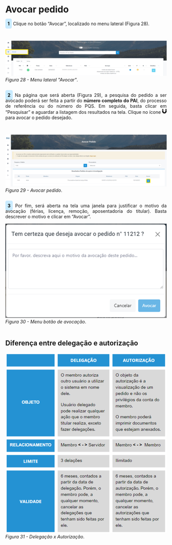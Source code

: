 # Avocar pedido 

<p style="text-align: justify;"><span style="background-color: #c9ebff; border-radius: 5px; padding: 7px; color: #000000; font-weight: bold; ">1</span> Clique no botão “Avocar”, localizado no menu lateral (Figura 28).</p><br>

![Login](img/AvocarPedido.png)
*Figura 28 - Menu lateral "Avocar"*. <br><br>

<p style="text-align: justify;"><span style="background-color: #c9ebff; border-radius: 5px; padding: 7px; color: #000000; font-weight: bold; ">2</span> Na página que será aberta (Figura 29), a pesquisa do pedido a ser avocado poderá ser feita a partir do <strong>número completo do PAI</strong>, do processo de referência ou do número do PQS. Em seguida, basta clicar em “Pesquisar” e aguardar a listagem dos resultados na tela. Clique no ícone  <svg xmlns="http://www.w3.org/2000/svg" height="16" width="14" viewBox="0 0 448 512"><!--!Font Awesome Free 6.5.0 by @fontawesome - https://fontawesome.com License - https://fontawesome.com/license/free Copyright 2023 Fonticons, Inc.--><path d="M0 160v96C0 379.7 100.3 480 224 480s224-100.3 224-224V160H320v96c0 53-43 96-96 96s-96-43-96-96V160H0zm0-32H128V64c0-17.7-14.3-32-32-32H32C14.3 32 0 46.3 0 64v64zm320 0H448V64c0-17.7-14.3-32-32-32H352c-17.7 0-32 14.3-32 32v64z" fill="currentColor" d="m21.68 17.65l-7-14a3 3 0 0 0-5.36 0l-7 14a3 3 0 0 0 3.9 4.08l5.37-2.4a1.06 1.06 0 0 1 .82 0l5.37 2.4a3 3 0 0 0 3.9-4.08Zm-2 2a1 1 0 0 1-1.13.22l-5.37-2.39a3 3 0 0 0-2.44 0L5.41 19.9a1 1 0 0 1-1.3-1.35l7-14a1 1 0 0 1 1.78 0l7 14a1 1 0 0 1-.17 1.13Z"/></svg> para avocar o pedido desejado.  </p><br>

![Login](img/BotãoAvocação.png)
*Figura 29 - Avocar pedido*. <br><br>

<p style="text-align: justify;"><span style="background-color: #c9ebff; border-radius: 5px; padding: 7px; color: #000000; font-weight: bold; ">3</span> Por fim, será aberta na tela uma janela para justificar o motivo da avocação (férias, licença, remoção, aposentadoria do titular). Basta descrever o motivo e clicar em “Avocar”. </p>

![Login](img/BotãoDeAvocação.png)<br>
*Figura 30 - Menu botão de avocação*. <br><br>

## Diferença entre delegação e autorização

![Login](img/DelegaçãoAutorização.png)<br>
*Figura 31 - Delegação x Autorização*. <br><br>


